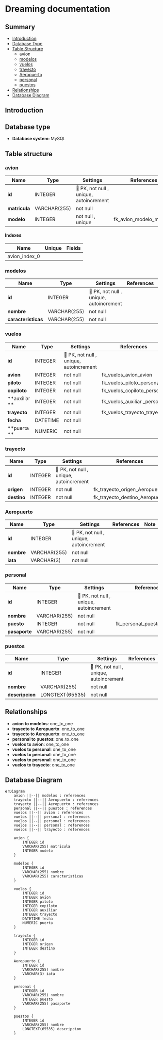 # Dreaming documentation
## Summary

- [Introduction](#introduction)
- [Database Type](#database-type)
- [Table Structure](#table-structure)
	- [avion](#avion)
	- [modelos](#modelos)
	- [vuelos](#vuelos)
	- [trayecto](#trayecto)
	- [Aeropuerto](#Aeropuerto)
	- [personal](#personal)
	- [puestos](#puestos)
- [Relationships](#relationships)
- [Database Diagram](#database-Diagram)

## Introduction

## Database type

- **Database system:** MySQL
## Table structure

### avion

| Name        | Type          | Settings                      | References                    | Note                           |
|-------------|---------------|-------------------------------|-------------------------------|--------------------------------|
| **id** | INTEGER | 🔑 PK, not null , unique, autoincrement |  | |
| **matricula** | VARCHAR(255) | not null  |  | |
| **modelo** | INTEGER | not null , unique | fk_avion_modelo_modelos | | 


#### Indexes
| Name | Unique | Fields |
|------|--------|--------|
| avion_index_0 |  |  |
### modelos

| Name        | Type          | Settings                      | References                    | Note                           |
|-------------|---------------|-------------------------------|-------------------------------|--------------------------------|
| **id** | INTEGER | 🔑 PK, not null , unique, autoincrement |  | |
| **nombre** | VARCHAR(255) | not null  |  | |
| **caracteristicas** | VARCHAR(255) | not null  |  | | 


### vuelos

| Name        | Type          | Settings                      | References                    | Note                           |
|-------------|---------------|-------------------------------|-------------------------------|--------------------------------|
| **id** | INTEGER | 🔑 PK, not null , unique, autoincrement |  | |
| **avion** | INTEGER | not null  | fk_vuelos_avion_avion | |
| **piloto** | INTEGER | not null  | fk_vuelos_piloto_personal | |
| **copiloto** | INTEGER | not null  | fk_vuelos_copiloto_personal | |
| **auxiliar ** | INTEGER | not null  | fk_vuelos_auxiliar _personal | |
| **trayecto** | INTEGER | not null  | fk_vuelos_trayecto_trayecto | |
| **fecha** | DATETIME | not null  |  | |
| **puerta ** | NUMERIC | not null  |  | | 


### trayecto

| Name        | Type          | Settings                      | References                    | Note                           |
|-------------|---------------|-------------------------------|-------------------------------|--------------------------------|
| **id** | INTEGER | 🔑 PK, not null , unique, autoincrement |  | |
| **origen** | INTEGER | not null  | fk_trayecto_origen_Aeropuerto | |
| **destino** | INTEGER | not null  | fk_trayecto_destino_Aeropuerto | | 


### Aeropuerto

| Name        | Type          | Settings                      | References                    | Note                           |
|-------------|---------------|-------------------------------|-------------------------------|--------------------------------|
| **id** | INTEGER | 🔑 PK, not null , unique, autoincrement |  | |
| **nombre** | VARCHAR(255) | not null  |  | |
| **iata** | VARCHAR(3) | not null  |  | | 


### personal

| Name        | Type          | Settings                      | References                    | Note                           |
|-------------|---------------|-------------------------------|-------------------------------|--------------------------------|
| **id** | INTEGER | 🔑 PK, not null , unique, autoincrement |  | |
| **nombre** | VARCHAR(255) | not null  |  | |
| **puesto** | INTEGER | not null  | fk_personal_puesto_puestos | |
| **pasaporte** | VARCHAR(255) | not null  |  | | 


### puestos

| Name        | Type          | Settings                      | References                    | Note                           |
|-------------|---------------|-------------------------------|-------------------------------|--------------------------------|
| **id** | INTEGER | 🔑 PK, not null , unique, autoincrement |  | |
| **nombre** | VARCHAR(255) | not null  |  | |
| **descripcion** | LONGTEXT(65535) | not null  |  | | 


## Relationships

- **avion to modelos**: one_to_one
- **trayecto to Aeropuerto**: one_to_one
- **trayecto to Aeropuerto**: one_to_one
- **personal to puestos**: one_to_one
- **vuelos to avion**: one_to_one
- **vuelos to personal**: one_to_one
- **vuelos to personal**: one_to_one
- **vuelos to personal**: one_to_one
- **vuelos to trayecto**: one_to_one

## Database Diagram

```mermaid
erDiagram
	avion ||--|| modelos : references
	trayecto ||--|| Aeropuerto : references
	trayecto ||--|| Aeropuerto : references
	personal ||--|| puestos : references
	vuelos ||--|| avion : references
	vuelos ||--|| personal : references
	vuelos ||--|| personal : references
	vuelos ||--|| personal : references
	vuelos ||--|| trayecto : references

	avion {
		INTEGER id
		VARCHAR(255) matricula
		INTEGER modelo
	}

	modelos {
		INTEGER id
		VARCHAR(255) nombre
		VARCHAR(255) caracteristicas
	}

	vuelos {
		INTEGER id
		INTEGER avion
		INTEGER piloto
		INTEGER copiloto
		INTEGER auxiliar 
		INTEGER trayecto
		DATETIME fecha
		NUMERIC puerta 
	}

	trayecto {
		INTEGER id
		INTEGER origen
		INTEGER destino
	}

	Aeropuerto {
		INTEGER id
		VARCHAR(255) nombre
		VARCHAR(3) iata
	}

	personal {
		INTEGER id
		VARCHAR(255) nombre
		INTEGER puesto
		VARCHAR(255) pasaporte
	}

	puestos {
		INTEGER id
		VARCHAR(255) nombre
		LONGTEXT(65535) descripcion
	}
```
